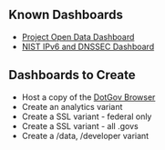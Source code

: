 ## Known Dashboards 
* [Project Open Data Dashboard](http://labs.data.gov/dashboard/)
* [NIST IPv6 and DNSSEC Dashboard](http://fedv6-deployment.antd.nist.gov/cgi-bin/generate-gov)

## Dashboards to Create
* Host a copy of the [DotGov Browser](dotgov-browser.herokuapp.com/domains)
* Create an analytics variant
* Create a SSL variant - federal only 
* Create a SSL variant - all .govs 
* Create a /data, /developer variant 






